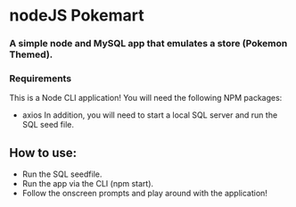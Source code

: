 # nodeJS Pokemart
### A simple node and MySQL app that emulates a store (Pokemon Themed).

### Requirements
This is a Node CLI application! You will need the following NPM packages:
* axios
In addition, you will need to start a local SQL server and run the SQL seed file.

## How to use:
- Run the SQL seedfile.
- Run the app via the CLI (npm start).
- Follow the onscreen prompts and play around with the application!
